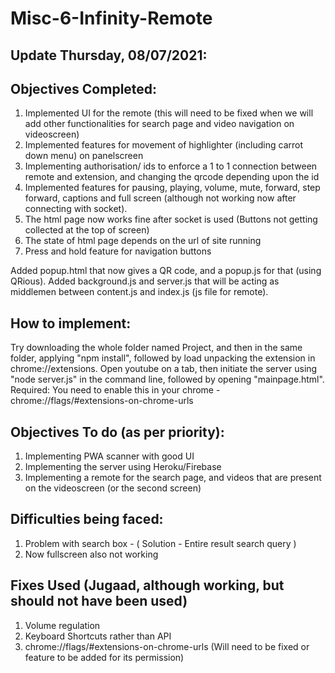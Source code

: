 # Misc-6-Infinity-Remote

## Update Thursday, 08/07/2021:

## Objectives Completed:
1. Implemented UI for the remote (this will need to be fixed when we will add other functionalities for search page and video navigation on videoscreen)
2. Implemented features for movement of highlighter (including carrot down menu) on panelscreen 
3. Implementing authorisation/ ids to enforce a 1 to 1 connection between remote and extension, and changing the qrcode depending upon the id
4. Implemented features for pausing, playing, volume, mute, forward, step forward, captions and full screen (although not working now after connecting with socket).
5. The html page now works fine after socket is used (Buttons not getting collected at the top of screen)
6. The state of html page depends on the url of site running
7. Press and hold feature for navigation buttons 


Added popup.html that now gives a QR code, and a popup.js for that (using QRious). Added background.js and server.js that will be acting as middlemen between content.js and index.js (js file for remote). 

## How to implement: 
Try downloading the whole folder named Project, and then in the same folder, applying "npm install", followed by load unpacking the extension in chrome://extensions. Open youtube on a tab, then initiate the server using "node server.js" in the command line, followed by opening "mainpage.html". Required: You need to enable this in your chrome - chrome://flags/#extensions-on-chrome-urls

## Objectives To do (as per priority):
1. Implementing PWA scanner with good UI
2. Implementing the server using Heroku/Firebase
3. Implementing a remote for the search page, and videos that are present on the videoscreen (or the second screen)

## Difficulties being faced:
1. Problem with search box - ( Solution - Entire result search query )
2. Now fullscreen also not working

## Fixes Used (Jugaad, although working, but should not have been used)
1. Volume regulation
2. Keyboard Shortcuts rather than API
3. chrome://flags/#extensions-on-chrome-urls (Will need to be fixed or feature to be added for its permission)
